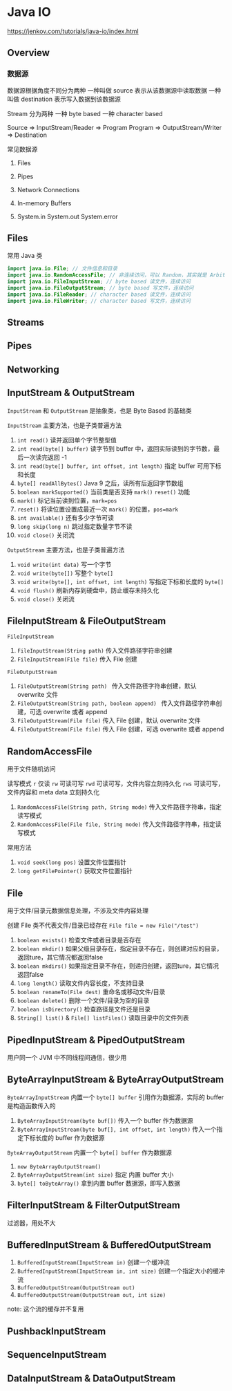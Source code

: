 # Java IO

https://jenkov.com/tutorials/java-io/index.html

## Overview

### 数据源

数据源根据角度不同分为两种
一种叫做 source 表示从该数据源中读取数据
一种叫做 destination 表示写入数据到该数据源

Stream 分为两种
一种 byte based
一种 character based

Source => InputStream/Reader => Program
Program => OutputStream/Writer => Destination

常见数据源

1. Files

2. Pipes

3. Network Connections

4. In-memory Buffers

5. System.in System.out System.error

## Files

常用 Java 类

```java
import java.io.File; // 文件信息和目录
import java.io.RandomAccessFile; // 非连续访问，可以 Random，其实就是 Arbitrarily 的访问
import java.io.FileInputStream; // byte based 读文件，连续访问
import java.io.FileOutputStream; // byte based 写文件，连续访问
import java.io.FileReader; // character based 读文件，连续访问
import java.io.FileWriter; // character based 写文件，连续访问
```

## Streams

## Pipes

## Networking

## InputStream & OutputStream

`InputStream` 和 `OutputStream` 是抽象类，也是 Byte Based 的基础类

`InputStream` 主要方法，也是子类普遍方法

1. `int read()` 读并返回单个字节整型值
2. `int read(byte[] buffer)` 读字节到 buffer 中，返回实际读到的字节数，最后一次读完返回 -1
3. `int read(byte[] buffer, int offset, int length)` 指定 buffer 可用下标和长度
4. `byte[] readAllBytes()` Java 9 之后，读所有后返回字节数组
5. `boolean markSupported()` 当前类是否支持 `mark()` `reset()` 功能
6. `mark()` 标记当前读到位置，`mark=pos`
7. `reset()` 将读位置设置成最近一次 `mark()` 的位置，`pos=mark`
8. `int available()` 还有多少字节可读
9. `long skip(long n)` 跳过指定数量字节不读
10. `void close()` 关闭流

`OutputStream` 主要方法，也是子类普遍方法

1. `void write(int data)` 写一个字节
2. `void write(byte[])` 写整个 `byte[]` 
3. `void write(byte[], int offset, int length)` 写指定下标和长度的 `byte[]`
4. `void flush()` 刷新内存到硬盘中，防止缓存未持久化
5. `void close()` 关闭流

## FileInputStream & FileOutputStream

`FileInputStream`

1. `FileInputStream(String path)` 传入文件路径字符串创建
2. `FileInputStream(File file)` 传入 File 创建

`FileOutputStream`

1. `FileOutputStream(String path) ` 传入文件路径字符串创建，默认 overwrite 文件
2. `FileOutputStream(String path, boolean append) ` 传入文件路径字符串创建，可选 overwrite 或者 append
3. `FileOutputStream(File file)` 传入 File 创建，默认 overwrite 文件
4. `FileOutputStream(File file)` 传入 File 创建，可选 overwrite 或者 append

## RandomAccessFile

用于文件随机访问

读写模式
`r` 仅读
`rw` 可读可写
`rwd` 可读可写，文件内容立刻持久化
`rws` 可读可写，文件内容和 meta data 立刻持久化

1. `RandomAccessFile(String path, String mode)` 传入文件路径字符串，指定读写模式
2. `RandomAccessFile(File file, String mode)` 传入文件路径字符串，指定读写模式

常用方法

1. `void seek(long pos)` 设置文件位置指针
2. `long getFilePointer()` 获取文件位置指针

## File

用于文件/目录元数据信息处理，不涉及文件内容处理

创建 File 类不代表文件/目录已经存在 `File file = new File("/test")`

1. `boolean exists()`
检查文件或者目录是否存在
2. `boolean mkdir()` 
如果父级目录存在，指定目录不存在，则创建对应的目录，返回ture，其它情况都返回false
3. `boolean mkdirs()` 
如果指定目录不存在，则递归创建，返回ture，其它情况返回false
4. `long length()` 
读取文件内容长度，不支持目录
5. `boolean renameTo(File dest)` 
重命名或移动文件/目录
6. `boolean delete()`
删除一个文件/目录为空的目录
7. `boolean isDirectory()` 
检查路径是文件还是目录
8. `String[] list()` & `File[] listFiles()` 
读取目录中的文件列表

## PipedInputStream & PipedOutputStream

用户同一个 JVM 中不同线程间通信，很少用

## ByteArrayInputStream & ByteArrayOutputStream

`ByteArrayInputStream` 内置一个 `byte[] buffer` 引用作为数据源，实际的 buffer 是构造函数传入的

1. `ByteArrayInputStream(byte buf[])` 传入一个 buffer 作为数据源
2. `ByteArrayInputStream(byte buf[], int offset, int length)` 传入一个指定下标长度的 buffer 作为数据源

`ByteArrayOutputStream` 内置一个 `byte[] buffer` 作为数据源

1. `new ByteArrayOutputStream()`
2. `ByteArrayOutputStream(int size)` 指定 内置 buffer 大小
3. `byte[] toByteArray()` 拿到内置 buffer 数据源，即写入数据

## FilterInputStream & FilterOutputStream

过滤器，用处不大

## BufferedInputStream & BufferedOutputStream

1. `BufferedInputStream(InputStream in)` 创建一个缓冲流
2. `BufferedInputStream(InputStream in, int size)` 创建一个指定大小的缓冲流
3. `BufferedOutputStream(OutputStream out)`
4. `BufferedOutputStream(OutputStream out, int size)`

note: 这个流的缓存并不复用

## PushbackInputStream

## SequenceInputStream

## DataInputStream & DataOutputStream


